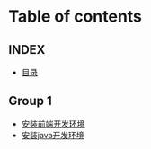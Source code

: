 # Table of contents

## INDEX

* [目录](README.md)

## Group 1

* [安装前端开发环境](<README (1).md>)
* [安装java开发环境](group-2/an-zhuang-java-kai-fa-huan-jing.md)
